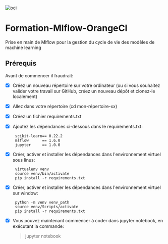 ![oci](https://user-images.githubusercontent.com/48319188/107972839-b700a000-6fb4-11eb-9553-b7bb627b9183.png)
# Formation-Mlflow-OrangeCI
Prise en main de Mlflow pour la gestion du cycle de vie des modèles de machine learning

## Prérequis
Avant de commencer il fraudrait:

- [x] Créez un nouveau répertoire sur votre ordinateur (ou si vous souhaitez valider votre travail sur GitHub, créez un nouveau dépôt et clonez-le localement)
- [x] Allez dans votre répertoire (cd mon-répertoire-xx)
- [x] Créez un fichier requirements.txt
- [x] Ajoutez les dépendances ci-dessous dans le requirements.txt:

	```
	 scikit-learn== 0.22.2
	 mlflow      == 1.6.0
	 jupyter     == 1.0.0

- [x] Créer, activer et installer les dépendances dans l'environnement virtuel sous linus:

	```
	 virtualenv venv
	 source venv/bin/activate
	 pip install -r requirements.txt 
	 ```
- [x] Créer, activer et installer les dépendances dans l'environnement virtuel sur window:

	```
	 python -m venv venv_path
	 source venv/Scripts/activate
	 pip install -r requirements.txt 
	 ```

- [x] Vous pouvez maintenant commencer à coder dans jupyter notebook, en exécutant la commande:

	 > jupyter notebook
